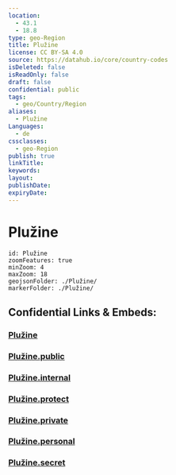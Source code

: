 ```yaml
---
location:
  - 43.1
  - 18.8
type: geo-Region
title: Plužine
license: CC BY-SA 4.0
source: https://datahub.io/core/country-codes
isDeleted: false
isReadOnly: false
draft: false
confidential: public
tags:
  - geo/Country/Region
aliases:
  - Plužine
Languages:
  - de
cssclasses:
  - geo-Region
publish: true
linkTitle:
keywords:
layout:
publishDate:
expiryDate:
---
```


# Plužine

```leaflet
id: Plužine
zoomFeatures: true 
minZoom: 4 
maxZoom: 18
geojsonFolder: ./Plužine/
markerFolder: ./Plužine/
```


## Confidential Links & Embeds: 

### [Plužine](/_Standards/Earth/Continent/Europe/Europe~South/Montenegro/Municipalities~Montenegro/Plužine.md) 

### [Plužine.public](/_public/Earth/Continent/Europe/Europe~South/Montenegro/Municipalities~Montenegro/Plužine.public.md) 

### [Plužine.internal](/_internal/Earth/Continent/Europe/Europe~South/Montenegro/Municipalities~Montenegro/Plužine.internal.md) 

### [Plužine.protect](/_protect/Earth/Continent/Europe/Europe~South/Montenegro/Municipalities~Montenegro/Plužine.protect.md) 

### [Plužine.private](/_private/Earth/Continent/Europe/Europe~South/Montenegro/Municipalities~Montenegro/Plužine.private.md) 

### [Plužine.personal](/_personal/Earth/Continent/Europe/Europe~South/Montenegro/Municipalities~Montenegro/Plužine.personal.md) 

### [Plužine.secret](/_secret/Earth/Continent/Europe/Europe~South/Montenegro/Municipalities~Montenegro/Plužine.secret.md)

